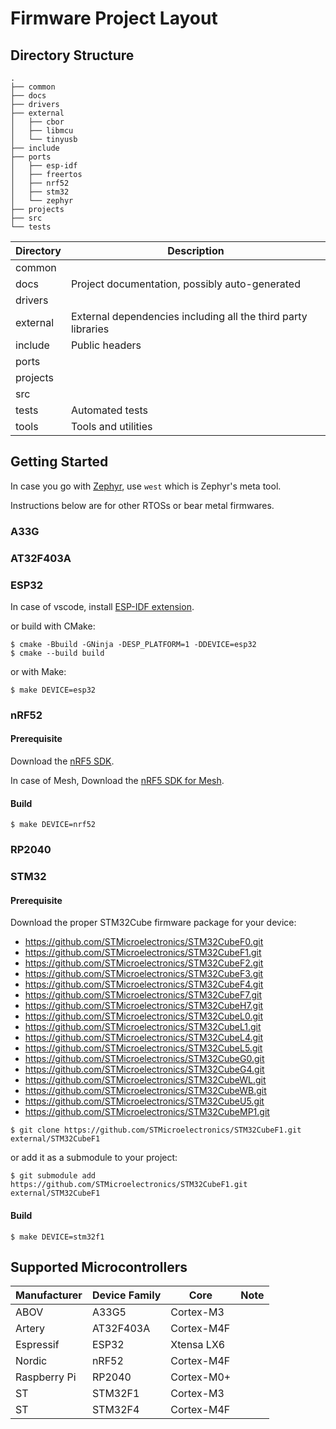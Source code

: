 # Firmware Project Layout

## Directory Structure

```shell
.
├── common
├── docs
├── drivers
├── external
│   ├── cbor
│   ├── libmcu
│   └── tinyusb
├── include
├── ports
│   ├── esp-idf
│   ├── freertos
│   ├── nrf52
│   ├── stm32
│   └── zephyr
├── projects
├── src
└── tests
```

| Directory | Description                                                   |
| --------- | -----------                                                   |
| common    |                                                               |
| docs      | Project documentation, possibly auto-generated                |
| drivers   |                                                               |
| external  | External dependencies including all the third party libraries |
| include   | Public headers                                                |
| ports     |                                                               |
| projects  |                                                               |
| src       |                                                               |
| tests     | Automated tests                                               |
| tools     | Tools and utilities                                           |

## Getting Started
In case you go with [Zephyr](https://zephyrproject.org/), use `west` which is Zephyr's meta tool.

Instructions below are for other RTOSs or bear metal firmwares.

### A33G
### AT32F403A
### ESP32
In case of vscode, install [ESP-IDF extension](https://marketplace.visualstudio.com/items?itemName=espressif.esp-idf-extension).

or build with CMake:

```shell
$ cmake -Bbuild -GNinja -DESP_PLATFORM=1 -DDEVICE=esp32
$ cmake --build build
```

or with Make:

```shell
$ make DEVICE=esp32
```

### nRF52
#### Prerequisite

Download the [nRF5 SDK](https://www.nordicsemi.com/Products/Development-software/nRF5-SDK/Download#infotabs).

In case of Mesh, Download the [nRF5 SDK for Mesh](https://www.nordicsemi.com/Products/Development-software/nRF5-SDK-for-Mesh/Download?lang=en#infotabs).

#### Build

```shell
$ make DEVICE=nrf52
```

### RP2040

### STM32
#### Prerequisite

Download the proper STM32Cube firmware package for your device:
- https://github.com/STMicroelectronics/STM32CubeF0.git
- https://github.com/STMicroelectronics/STM32CubeF1.git
- https://github.com/STMicroelectronics/STM32CubeF2.git
- https://github.com/STMicroelectronics/STM32CubeF3.git
- https://github.com/STMicroelectronics/STM32CubeF4.git
- https://github.com/STMicroelectronics/STM32CubeF7.git
- https://github.com/STMicroelectronics/STM32CubeH7.git
- https://github.com/STMicroelectronics/STM32CubeL0.git
- https://github.com/STMicroelectronics/STM32CubeL1.git
- https://github.com/STMicroelectronics/STM32CubeL4.git
- https://github.com/STMicroelectronics/STM32CubeL5.git
- https://github.com/STMicroelectronics/STM32CubeG0.git
- https://github.com/STMicroelectronics/STM32CubeG4.git
- https://github.com/STMicroelectronics/STM32CubeWL.git
- https://github.com/STMicroelectronics/STM32CubeWB.git
- https://github.com/STMicroelectronics/STM32CubeU5.git
- https://github.com/STMicroelectronics/STM32CubeMP1.git

```shell
$ git clone https://github.com/STMicroelectronics/STM32CubeF1.git external/STM32CubeF1
```

or add it as a submodule to your project:

```shell
$ git submodule add https://github.com/STMicroelectronics/STM32CubeF1.git external/STM32CubeF1
```

#### Build

```shell
$ make DEVICE=stm32f1
```

## Supported Microcontrollers

| Manufacturer | Device Family | Core       | Note |
| ------------ | ------------- | ---------- | ---- |
| ABOV         | A33G5         | Cortex-M3  |      |
| Artery       | AT32F403A     | Cortex-M4F |      |
| Espressif    | ESP32         | Xtensa LX6 |      |
| Nordic       | nRF52         | Cortex-M4F |      |
| Raspberry Pi | RP2040        | Cortex-M0+ |      |
| ST           | STM32F1       | Cortex-M3  |      |
| ST           | STM32F4       | Cortex-M4F |      |
